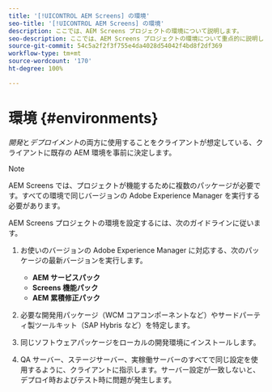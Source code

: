 ```yaml
---
title: '[!UICONTROL AEM Screens] の環境'
seo-title: '[!UICONTROL AEM Screens] の環境'
description: ここでは、AEM Screens プロジェクトの環境について説明します。
seo-description: ここでは、AEM Screens プロジェクトの環境について重点的に説明します。
source-git-commit: 54c5a2f2f3f755e4da4028d54042f4bd8f2df369
workflow-type: tm+mt
source-wordcount: '170'
ht-degree: 100%

---
```



# 環境 {#environments}

*開発*&#x200B;と&#x200B;*デプロイメント*&#x200B;の両方に使用することをクライアントが想定している、クライアントに既存の AEM 環境を事前に決定します。

>[!NOTE]
>
>AEM Screens では、プロジェクトが機能するために複数のパッケージが必要です。すべての環境で同じバージョンの Adobe Experience Manager を実行する必要があります。

AEM Screens プロジェクトの環境を設定するには、次のガイドラインに従います。

1. お使いのバージョンの Adobe Experience Manager に対応する、次のパッケージの最新バージョンを実行します。

   * **AEM サービスパック**
   * **Screens 機能パック**
   * **AEM 累積修正パック**

1. 必要な開発用パッケージ（WCM コアコンポーネントなど）やサードパーティ製ツールキット（SAP Hybris など）を特定します。

1. 同じソフトウェアパッケージをローカルの開発環境にインストールします。

1. QA サーバー、ステージサーバー、実稼働サーバーのすべてで同じ設定を使用するように、クライアントに指示します。サーバー設定が一致しないと、デプロイ時およびテスト時に問題が発生します。
